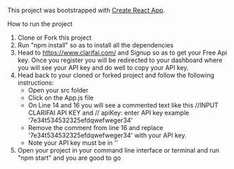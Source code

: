 This project was bootstrapped with [Create React App](https://github.com/facebook/create-react-app).

How to run the project
1) Clone or Fork this project
2) Run "npm install" so as to install all the dependencies
3) Head to https://www.clarifai.com/ and Signup so as to get your Free Api key. Once you register you will be redirected to your dashboard where you will see your API key and do well to copy your API key.
4) Head back to your cloned or forked project and follow the following instructions:
   * Open your src folder
   * Click on the App.js file 
   * On Line 14 and 16 you will see a commented text like this //INPUT CLARIFAI API KEY and // apiKey: enter API key example '7e34t534532325efdqwefweger34'
   * Remove the comment from line 16 and replace '7e34t534532325efdqwefweger34' with your API key. 
   * Note your API key must be in ''
5) Open your project in your command line interface or terminal and run "npm start" and you are good to go